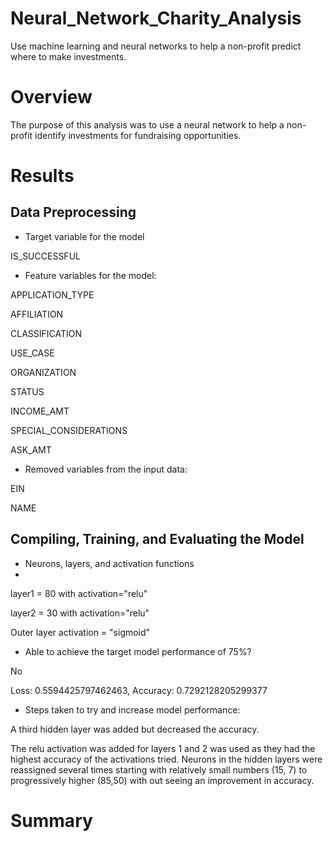 # Neural_Network_Charity_Analysis

Use machine learning and neural networks to help a non-profit predict where to make investments.

# Overview

The purpose of this analysis was to use a neural network to help a non-profit identify investments for fundraising opportunities.

# Results

## Data Preprocessing

- Target variable for the model

IS_SUCCESSFUL

- Feature variables for the model:

APPLICATION_TYPE

AFFILIATION

CLASSIFICATION

USE_CASE

ORGANIZATION

STATUS

INCOME_AMT

SPECIAL_CONSIDERATIONS

ASK_AMT

- Removed variables from the input data:

EIN

NAME

## Compiling, Training, and Evaluating the Model

- Neurons, layers, and activation functions
- 
layer1 = 80 with activation="relu"

layer2 = 30 with activation="relu"

Outer layer activation = "sigmoid"

- Able to achieve the target model performance of 75%?

No

Loss: 0.5594425797462463, Accuracy: 0.7292128205299377

- Steps taken to try and increase model performance:

A third hidden layer was added but decreased the accuracy.

The relu activation was added for layers 1 and 2 was used as they had the highest accuracy of the activations tried.
Neurons in the hidden layers were reassigned several times starting with relatively small numbers (15, 7) to progressively higher (85,50) with out seeing an improvement in accuracy.

# Summary

